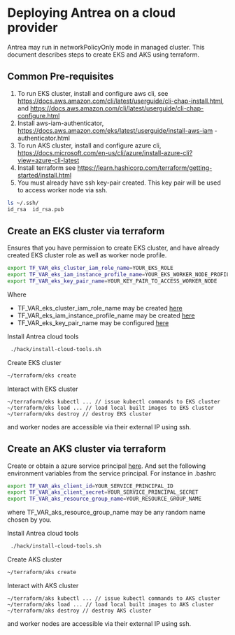# Deploying Antrea on a cloud provider

Antrea may run in networkPolicyOnly mode in managed cluster. This document describes steps
to create EKS and AKS using terraform.

## Common Pre-requisites
1. To run EKS cluster, install and configure aws cli, see
   https://docs.aws.amazon.com/cli/latest/userguide/cli-chap-install.html, and
   https://docs.aws.amazon.com/cli/latest/userguide/cli-chap-configure.html
2. Install aws-iam-authenticator, https://docs.aws.amazon.com/eks/latest/userguide/install-aws-iam
-authenticator.html
3. To run AKS cluster, install and configure azure cli,
   https://docs.microsoft.com/en-us/cli/azure/install-azure-cli?view=azure-cli-latest
4. Install terraform
   see https://learn.hashicorp.com/terraform/getting-started/install.html
5. You must already have ssh key-pair created. This key pair will be used to access worker node via
 ssh.
```bash
ls ~/.ssh/
id_rsa  id_rsa.pub
```


## Create an EKS cluster via terraform
Ensures that you have permission to create EKS cluster, and have already
created EKS cluster role as well as worker node profile.
```bash
export TF_VAR_eks_cluster_iam_role_name=YOUR_EKS_ROLE
export TF_VAR_eks_iam_instance_profile_name=YOUR_EKS_WORKER_NODE_PROFILE
export TF_VAR_eks_key_pair_name=YOUR_KEY_PAIR_TO_ACCESS_WORKER_NODE
```
Where 
- TF_VAR_eks_cluster_iam_role_name may be created [here](https://docs.aws.amazon.com/eks/latest/userguide/service_IAM_role.html#create-service-role)
- TF_VAR_eks_iam_instance_profile_name may be created [here](
https://docs.aws.amazon.com/eks/latest/userguide/worker_node_IAM_role.html#create-worker-node-role)
- TF_VAR_eks_key_pair_name may be configured [here](https://docs.aws.amazon.com/AWSEC2/latest/UserGuide/ec2-key-pairs.html#how-to-generate-your-own-key-and-import-it-to-aws)


Install Antrea cloud tools
```bash
 ./hack/install-cloud-tools.sh
```
Create EKS cluster
```bash
~/terraform/eks create
```
Interact with EKS cluster
```
~/terraform/eks kubectl ... // issue kubectl commands to EKS cluster
~/terraform/eks load ... // load local built images to EKS cluster
~/terraform/eks destroy // destroy EKS cluster
```
and worker nodes are accessible via their external IP using ssh.

## Create an AKS cluster via terraform
Create or obtain a azure service principal
[here](https://docs.microsoft.com/en-us/azure/active-directory/develop/howto-create-service-principal-portal#create-an-azure-active-directory-application). And set the following environment variables from
 the service principal. For instance in .bashrc
```bash
export TF_VAR_aks_client_id=YOUR_SERVICE_PRINCIPAL_ID
export TF_VAR_aks_client_secret=YOUR_SERVICE_PRINCIPAL_SECRET
export TF_VAR_aks_resource_group_name=YOUR_RESOURCE_GROUP_NAME
```
where TF_VAR_aks_resource_group_name may be any random name chosen by you.

Install Antrea cloud tools
```bash
 ./hack/install-cloud-tools.sh
```
Create AKS cluster
```bash
~/terraform/aks create
```
Interact with AKS cluster
```
~/terraform/aks kubectl ... // issue kubectl commands to AKS cluster
~/terraform/aks load ... // load local built images to AKS cluster
~/terraform/aks destroy // destroy AKS cluster 
```
and worker nodes are accessible via their external IP using ssh.
